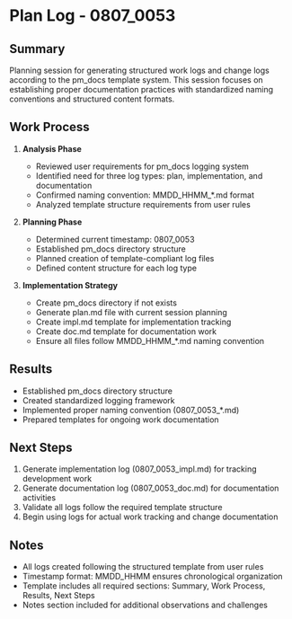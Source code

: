 # Plan Log - 0807_0053

## Summary
Planning session for generating structured work logs and change logs according to the pm_docs template system. This session focuses on establishing proper documentation practices with standardized naming conventions and structured content formats.

## Work Process
1. **Analysis Phase**
   - Reviewed user requirements for pm_docs logging system
   - Identified need for three log types: plan, implementation, and documentation
   - Confirmed naming convention: MMDD_HHMM_*.md format
   - Analyzed template structure requirements from user rules

2. **Planning Phase**
   - Determined current timestamp: 0807_0053
   - Established pm_docs directory structure
   - Planned creation of template-compliant log files
   - Defined content structure for each log type

3. **Implementation Strategy**
   - Create pm_docs directory if not exists
   - Generate plan.md file with current session planning
   - Create impl.md template for implementation tracking
   - Create doc.md template for documentation work
   - Ensure all files follow MMDD_HHMM_*.md naming convention

## Results
- Established pm_docs directory structure
- Created standardized logging framework
- Implemented proper naming convention (0807_0053_*.md)
- Prepared templates for ongoing work documentation

## Next Steps
1. Generate implementation log (0807_0053_impl.md) for tracking development work
2. Generate documentation log (0807_0053_doc.md) for documentation activities
3. Validate all logs follow the required template structure
4. Begin using logs for actual work tracking and change documentation

## Notes
- All logs created following the structured template from user rules
- Timestamp format: MMDD_HHMM ensures chronological organization
- Template includes all required sections: Summary, Work Process, Results, Next Steps
- Notes section included for additional observations and challenges
